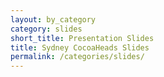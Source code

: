 ```yaml
---
layout: by_category
category: slides
short_title: Presentation Slides
title: Sydney CocoaHeads Slides
permalink: /categories/slides/
---
```

